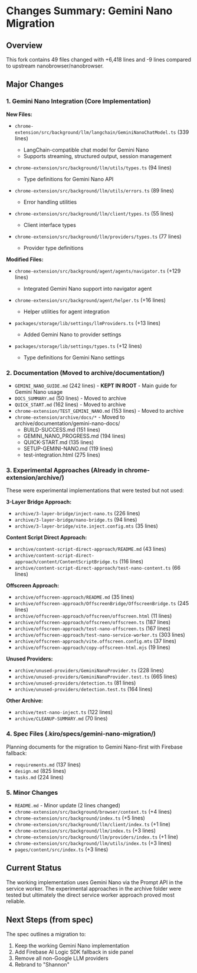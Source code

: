 # Changes Summary: Gemini Nano Migration

## Overview
This fork contains 49 files changed with +6,418 lines and -9 lines compared to upstream nanobrowser/nanobrowser.

## Major Changes

### 1. Gemini Nano Integration (Core Implementation)
**New Files:**
- `chrome-extension/src/background/llm/langchain/GeminiNanoChatModel.ts` (339 lines)
  - LangChain-compatible chat model for Gemini Nano
  - Supports streaming, structured output, session management
  
- `chrome-extension/src/background/llm/utils/types.ts` (94 lines)
  - Type definitions for Gemini Nano API
  
- `chrome-extension/src/background/llm/utils/errors.ts` (89 lines)
  - Error handling utilities
  
- `chrome-extension/src/background/llm/client/types.ts` (55 lines)
  - Client interface types
  
- `chrome-extension/src/background/llm/providers/types.ts` (77 lines)
  - Provider type definitions

**Modified Files:**
- `chrome-extension/src/background/agent/agents/navigator.ts` (+129 lines)
  - Integrated Gemini Nano support into navigator agent
  
- `chrome-extension/src/background/agent/helper.ts` (+16 lines)
  - Helper utilities for agent integration
  
- `packages/storage/lib/settings/llmProviders.ts` (+13 lines)
  - Added Gemini Nano to provider settings
  
- `packages/storage/lib/settings/types.ts` (+12 lines)
  - Type definitions for Gemini Nano settings

### 2. Documentation (Moved to archive/documentation/)
- `GEMINI_NANO_GUIDE.md` (242 lines) - **KEPT IN ROOT** - Main guide for Gemini Nano usage
- `DOCS_SUMMARY.md` (50 lines) - Moved to archive
- `QUICK_START.md` (162 lines) - Moved to archive
- `chrome-extension/TEST_GEMINI_NANO.md` (153 lines) - Moved to archive
- `chrome-extension/archive/docs/*` - Moved to archive/documentation/gemini-nano-docs/
  - BUILD-SUCCESS.md (151 lines)
  - GEMINI_NANO_PROGRESS.md (194 lines)
  - QUICK-START.md (135 lines)
  - SETUP-GEMINI-NANO.md (119 lines)
  - test-integration.html (275 lines)

### 3. Experimental Approaches (Already in chrome-extension/archive/)
These were experimental implementations that were tested but not used:

**3-Layer Bridge Approach:**
- `archive/3-layer-bridge/inject-nano.ts` (226 lines)
- `archive/3-layer-bridge/nano-bridge.ts` (94 lines)
- `archive/3-layer-bridge/vite.inject.config.mts` (35 lines)

**Content Script Direct Approach:**
- `archive/content-script-direct-approach/README.md` (43 lines)
- `archive/content-script-direct-approach/content/ContentScriptBridge.ts` (116 lines)
- `archive/content-script-direct-approach/test-nano-content.ts` (66 lines)

**Offscreen Approach:**
- `archive/offscreen-approach/README.md` (35 lines)
- `archive/offscreen-approach/OffscreenBridge/OffscreenBridge.ts` (245 lines)
- `archive/offscreen-approach/offscreen/offscreen.html` (11 lines)
- `archive/offscreen-approach/offscreen/offscreen.ts` (187 lines)
- `archive/offscreen-approach/test-nano-offscreen.ts` (167 lines)
- `archive/offscreen-approach/test-nano-service-worker.ts` (303 lines)
- `archive/offscreen-approach/vite.offscreen.config.mts` (37 lines)
- `archive/offscreen-approach/copy-offscreen-html.mjs` (19 lines)

**Unused Providers:**
- `archive/unused-providers/GeminiNanoProvider.ts` (228 lines)
- `archive/unused-providers/GeminiNanoProvider.test.ts` (665 lines)
- `archive/unused-providers/detection.ts` (81 lines)
- `archive/unused-providers/detection.test.ts` (164 lines)

**Other Archive:**
- `archive/test-nano-inject.ts` (122 lines)
- `archive/CLEANUP-SUMMARY.md` (70 lines)

### 4. Spec Files (.kiro/specs/gemini-nano-migration/)
Planning documents for the migration to Gemini Nano-first with Firebase fallback:
- `requirements.md` (137 lines)
- `design.md` (825 lines)
- `tasks.md` (224 lines)

### 5. Minor Changes
- `README.md` - Minor update (2 lines changed)
- `chrome-extension/src/background/browser/context.ts` (+4 lines)
- `chrome-extension/src/background/index.ts` (+5 lines)
- `chrome-extension/src/background/llm/client/index.ts` (+1 line)
- `chrome-extension/src/background/llm/index.ts` (+3 lines)
- `chrome-extension/src/background/llm/providers/index.ts` (+1 line)
- `chrome-extension/src/background/llm/utils/index.ts` (+3 lines)
- `pages/content/src/index.ts` (+3 lines)

## Current Status
The working implementation uses Gemini Nano via the Prompt API in the service worker. The experimental approaches in the archive folder were tested but ultimately the direct service worker approach proved most reliable.

## Next Steps (from spec)
The spec outlines a migration to:
1. Keep the working Gemini Nano implementation
2. Add Firebase AI Logic SDK fallback in side panel
3. Remove all non-Google LLM providers
4. Rebrand to "Shannon"
